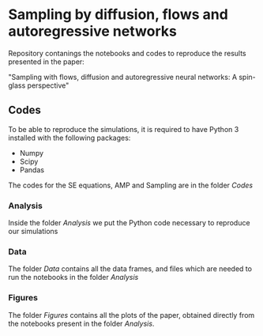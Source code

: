 # Sampling by diffusion, flows and autoregressive networks
Repository contanings the notebooks and codes to reproduce the results presented in the paper:

"Sampling with flows, diffusion and autoregressive neural networks: A spin-glass perspective"

## Codes
To be able to reproduce the simulations, it is required to have Python 3 installed with the following packages:
- Numpy
- Scipy
- Pandas

The codes for the SE equations, AMP and Sampling are in the folder *Codes*

### Analysis
Inside the folder *Analysis* we put the Python code necessary to reproduce our simulations

### Data
The folder *Data* contains all the data frames, and files which are needed to run the notebooks in the folder *Analysis*

### Figures 
The folder *Figures* contains all the plots of the paper, obtained directly from the notebooks present in the folder *Analysis*.
